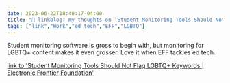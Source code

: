 ---date: 2023-06-22T18:40:17-04:00title: "🔗 linkblog: my thoughts on 'Student Monitoring Tools Should Not Flag LGBTQ+ Keywords | Electronic Frontier Foundation'"tags: ["link","Work","ed tech","EFF","LGBTQ"]---Student monitoring software is gross to begin with, but monitoring for LGBTQ+ content makes it even grosser. Love it when EFF tackles ed tech.   [link to 'Student Monitoring Tools Should Not Flag LGBTQ+ Keywords | Electronic Frontier Foundation'](https://www.eff.org/deeplinks/2023/06/student-monitoring-tools-should-not-flag-lgbtq-keywords)